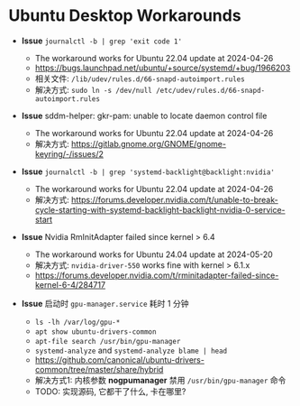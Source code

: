 # Ubuntu Desktop Workarounds

- **Issue** `journalctl -b | grep 'exit code 1'`
  * The workaround works for Ubuntu 22.04 update at 2024-04-26
  * https://bugs.launchpad.net/ubuntu/+source/systemd/+bug/1966203
  * 相关文件: `/lib/udev/rules.d/66-snapd-autoimport.rules`
  * 解决方式: `sudo ln -s /dev/null /etc/udev/rules.d/66-snapd-autoimport.rules`

- **Issue** sddm-helper: gkr-pam: unable to locate daemon control file
  * The workaround works for Ubuntu 22.04 update at 2024-04-26
  * 解决方式: https://gitlab.gnome.org/GNOME/gnome-keyring/-/issues/2

- **Issue** `journalctl -b | grep 'systemd-backlight@backlight:nvidia'`
  * The workaround works for Ubuntu 22.04 update at 2024-04-26
  * 解决方式: https://forums.developer.nvidia.com/t/unable-to-break-cycle-starting-with-systemd-backlight-backlight-nvidia-0-service-start

- **Issue** Nvidia RmInitAdapter failed since kernel > 6.4
  * The workaround works for Ubuntu 24.04 update at 2024-05-20
  * 解决方式: `nvidia-driver-550` works fine with kernel > 6.1.x
  * https://forums.developer.nvidia.com/t/rminitadapter-failed-since-kernel-6-4/284717

- **Issue** 启动时 `gpu-manager.service` 耗时 1 分钟
  * `ls -lh /var/log/gpu-*`
  * `apt show ubuntu-drivers-common`
  * `apt-file search /usr/bin/gpu-manager`
  * `systemd-analyze` and `systemd-analyze blame | head`
  * https://github.com/canonical/ubuntu-drivers-common/tree/master/share/hybrid
  * 解决方式1: 内核参数 __nogpumanager__ 禁用 `/usr/bin/gpu-manager` 命令
  * TODO: 实现源码, 它都干了什么, 卡在哪里?
